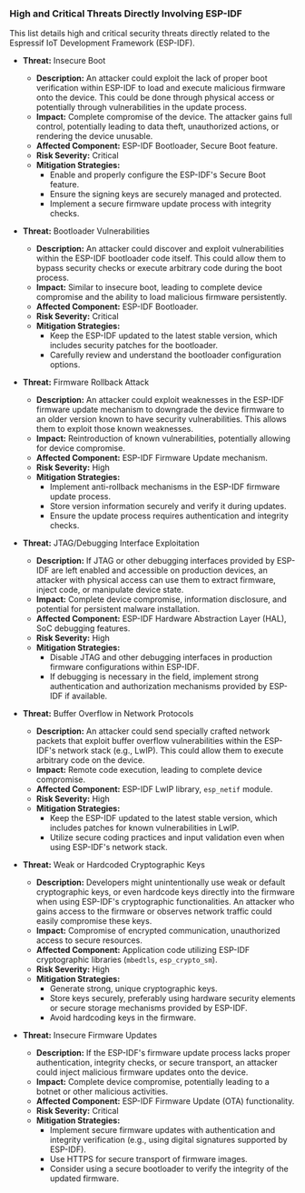 ### High and Critical Threats Directly Involving ESP-IDF

This list details high and critical security threats directly related to the Espressif IoT Development Framework (ESP-IDF).

*   **Threat:** Insecure Boot
    *   **Description:** An attacker could exploit the lack of proper boot verification within ESP-IDF to load and execute malicious firmware onto the device. This could be done through physical access or potentially through vulnerabilities in the update process.
    *   **Impact:** Complete compromise of the device. The attacker gains full control, potentially leading to data theft, unauthorized actions, or rendering the device unusable.
    *   **Affected Component:** ESP-IDF Bootloader, Secure Boot feature.
    *   **Risk Severity:** Critical
    *   **Mitigation Strategies:**
        *   Enable and properly configure the ESP-IDF's Secure Boot feature.
        *   Ensure the signing keys are securely managed and protected.
        *   Implement a secure firmware update process with integrity checks.

*   **Threat:** Bootloader Vulnerabilities
    *   **Description:** An attacker could discover and exploit vulnerabilities within the ESP-IDF bootloader code itself. This could allow them to bypass security checks or execute arbitrary code during the boot process.
    *   **Impact:** Similar to insecure boot, leading to complete device compromise and the ability to load malicious firmware persistently.
    *   **Affected Component:** ESP-IDF Bootloader.
    *   **Risk Severity:** Critical
    *   **Mitigation Strategies:**
        *   Keep the ESP-IDF updated to the latest stable version, which includes security patches for the bootloader.
        *   Carefully review and understand the bootloader configuration options.

*   **Threat:** Firmware Rollback Attack
    *   **Description:** An attacker could exploit weaknesses in the ESP-IDF firmware update mechanism to downgrade the device firmware to an older version known to have security vulnerabilities. This allows them to exploit those known weaknesses.
    *   **Impact:** Reintroduction of known vulnerabilities, potentially allowing for device compromise.
    *   **Affected Component:** ESP-IDF Firmware Update mechanism.
    *   **Risk Severity:** High
    *   **Mitigation Strategies:**
        *   Implement anti-rollback mechanisms in the ESP-IDF firmware update process.
        *   Store version information securely and verify it during updates.
        *   Ensure the update process requires authentication and integrity checks.

*   **Threat:** JTAG/Debugging Interface Exploitation
    *   **Description:** If JTAG or other debugging interfaces provided by ESP-IDF are left enabled and accessible on production devices, an attacker with physical access can use them to extract firmware, inject code, or manipulate device state.
    *   **Impact:** Complete device compromise, information disclosure, and potential for persistent malware installation.
    *   **Affected Component:** ESP-IDF Hardware Abstraction Layer (HAL), SoC debugging features.
    *   **Risk Severity:** High
    *   **Mitigation Strategies:**
        *   Disable JTAG and other debugging interfaces in production firmware configurations within ESP-IDF.
        *   If debugging is necessary in the field, implement strong authentication and authorization mechanisms provided by ESP-IDF if available.

*   **Threat:** Buffer Overflow in Network Protocols
    *   **Description:** An attacker could send specially crafted network packets that exploit buffer overflow vulnerabilities within the ESP-IDF's network stack (e.g., LwIP). This could allow them to execute arbitrary code on the device.
    *   **Impact:** Remote code execution, leading to complete device compromise.
    *   **Affected Component:** ESP-IDF LwIP library, `esp_netif` module.
    *   **Risk Severity:** High
    *   **Mitigation Strategies:**
        *   Keep the ESP-IDF updated to the latest stable version, which includes patches for known vulnerabilities in LwIP.
        *   Utilize secure coding practices and input validation even when using ESP-IDF's network stack.

*   **Threat:** Weak or Hardcoded Cryptographic Keys
    *   **Description:** Developers might unintentionally use weak or default cryptographic keys, or even hardcode keys directly into the firmware when using ESP-IDF's cryptographic functionalities. An attacker who gains access to the firmware or observes network traffic could easily compromise these keys.
    *   **Impact:** Compromise of encrypted communication, unauthorized access to secure resources.
    *   **Affected Component:** Application code utilizing ESP-IDF cryptographic libraries (`mbedtls`, `esp_crypto_sm`).
    *   **Risk Severity:** High
    *   **Mitigation Strategies:**
        *   Generate strong, unique cryptographic keys.
        *   Store keys securely, preferably using hardware security elements or secure storage mechanisms provided by ESP-IDF.
        *   Avoid hardcoding keys in the firmware.

*   **Threat:** Insecure Firmware Updates
    *   **Description:** If the ESP-IDF's firmware update process lacks proper authentication, integrity checks, or secure transport, an attacker could inject malicious firmware updates onto the device.
    *   **Impact:** Complete device compromise, potentially leading to a botnet or other malicious activities.
    *   **Affected Component:** ESP-IDF Firmware Update (OTA) functionality.
    *   **Risk Severity:** Critical
    *   **Mitigation Strategies:**
        *   Implement secure firmware updates with authentication and integrity verification (e.g., using digital signatures supported by ESP-IDF).
        *   Use HTTPS for secure transport of firmware images.
        *   Consider using a secure bootloader to verify the integrity of the updated firmware.